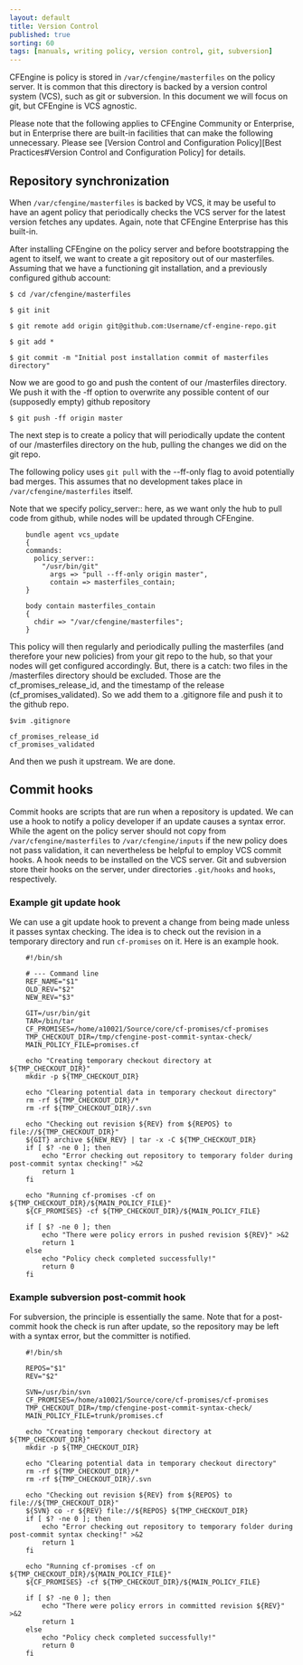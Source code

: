 ```yaml
---
layout: default
title: Version Control
published: true
sorting: 60
tags: [manuals, writing policy, version control, git, subversion]
---
```


CFEngine is policy is stored in `/var/cfengine/masterfiles` on the policy
server. It is common that this directory is backed by a version control system
(VCS), such as git or subversion. In this document we will focus on git, but
CFEngine is VCS agnostic.

Please note that the following applies to CFEngine Community or
Enterprise, but in Enterprise there are built-in facilities that can
make the following unnecessary. Please see
[Version Control and Configuration Policy][Best Practices#Version Control and Configuration Policy]
for details.

## Repository synchronization

When `/var/cfengine/masterfiles` is backed by VCS, it may be useful to have an
agent policy that periodically checks the VCS server for the latest version
fetches any updates.  Again, note that CFEngine Enterprise has this built-in.

After installing CFEngine on the policy server and before bootstrapping the agent
to itself, we want to create a git repository out of our masterfiles.
Assuming that we have a functioning git installation, and a previously configured
github account:

    $ cd /var/cfengine/masterfiles

    $ git init

    $ git remote add origin git@github.com:Username/cf-engine-repo.git

    $ git add *

    $ git commit -m "Initial post installation commit of masterfiles directory"

Now we are good to go and push the content of our /masterfiles directory.
We push it with the -ff option to overwrite any possible content of our (supposedly
empty) github repository

    $ git push -ff origin master

The next step is to create a policy that will periodically update the content of
our /masterfiles directory on the hub, pulling the changes we did on the git repo.

The following policy uses `git pull` with the --ff-only flag to avoid
potentially bad merges. This assumes that no development takes place in
`/var/cfengine/masterfiles` itself.

Note that we specify policy_server:: here, as we want only the hub to pull code
from github, while nodes will be updated through CFEngine.


```cf3
    bundle agent vcs_update
    {
    commands:
      policy_server::
        "/usr/bin/git"
          args => "pull --ff-only origin master",
          contain => masterfiles_contain;
    }

    body contain masterfiles_contain
    {
      chdir => "/var/cfengine/masterfiles";
    }
```
This policy will then regularly and periodically pulling the masterfiles
(and therefore your new policies) from your git repo to the hub, so that your
nodes will get configured accordingly. But, there is a catch: two files in the
/masterfiles directory should be excluded. Those are the cf_promises_release_id,
and the timestamp of the release (cf_promises_validated). So we add them to a
.gitignore file and push it to the github repo.

    $vim .gitignore

    cf_promises_release_id
    cf_promises_validated

And then we push it upstream. We are done.

## Commit hooks


Commit hooks are scripts that are run when a repository is updated. We can use 
a hook to notify a policy developer if an update causes a syntax error. While 
the agent on the policy server should not copy from 
`/var/cfengine/masterfiles` to `/var/cfengine/inputs` if the new policy does 
not pass validation, it can nevertheless be helpful to employ VCS commit 
hooks. A hook needs to be installed on the VCS server. Git and subversion 
store their hooks on the server, under directories `.git/hooks` and `hooks`, 
respectively.

### Example git update hook

We can use a git update hook to prevent a change from being made unless it 
passes syntax checking. The idea is to check out the revision in a temporary 
directory and run `cf-promises` on it. Here is an example hook.

```
    #!/bin/sh                                                                                                                                                                

    # --- Command line                                                                                                                                                       
    REF_NAME="$1"
    OLD_REV="$2"
    NEW_REV="$3"

    GIT=/usr/bin/git
    TAR=/bin/tar
    CF_PROMISES=/home/a10021/Source/core/cf-promises/cf-promises
    TMP_CHECKOUT_DIR=/tmp/cfengine-post-commit-syntax-check/
    MAIN_POLICY_FILE=promises.cf

    echo "Creating temporary checkout directory at ${TMP_CHECKOUT_DIR}"
    mkdir -p ${TMP_CHECKOUT_DIR}

    echo "Clearing potential data in temporary checkout directory"
    rm -rf ${TMP_CHECKOUT_DIR}/*
    rm -rf ${TMP_CHECKOUT_DIR}/.svn

    echo "Checking out revision ${REV} from ${REPOS} to file://${TMP_CHECKOUT_DIR}"
    ${GIT} archive ${NEW_REV} | tar -x -C ${TMP_CHECKOUT_DIR}
    if [ $? -ne 0 ]; then
        echo "Error checking out repository to temporary folder during post-commit syntax checking!" >&2
        return 1
    fi

    echo "Running cf-promises -cf on ${TMP_CHECKOUT_DIR}/${MAIN_POLICY_FILE}"
    ${CF_PROMISES} -cf ${TMP_CHECKOUT_DIR}/${MAIN_POLICY_FILE}

    if [ $? -ne 0 ]; then
        echo "There were policy errors in pushed revision ${REV}" >&2
        return 1
    else
        echo "Policy check completed successfully!"
        return 0
    fi
```

### Example subversion post-commit hook

For subversion, the principle is essentially the same. Note that for a 
post-commit hook the check is run after update, so the repository may be left 
with a syntax error, but the committer is notified.

```
    #!/bin/sh

    REPOS="$1"
    REV="$2"

    SVN=/usr/bin/svn
    CF_PROMISES=/home/a10021/Source/core/cf-promises/cf-promises
    TMP_CHECKOUT_DIR=/tmp/cfengine-post-commit-syntax-check/
    MAIN_POLICY_FILE=trunk/promises.cf

    echo "Creating temporary checkout directory at ${TMP_CHECKOUT_DIR}"
    mkdir -p ${TMP_CHECKOUT_DIR}

    echo "Clearing potential data in temporary checkout directory"
    rm -rf ${TMP_CHECKOUT_DIR}/*
    rm -rf ${TMP_CHECKOUT_DIR}/.svn

    echo "Checking out revision ${REV} from ${REPOS} to file://${TMP_CHECKOUT_DIR}"
    ${SVN} co -r ${REV} file://${REPOS} ${TMP_CHECKOUT_DIR}
    if [ $? -ne 0 ]; then
        echo "Error checking out repository to temporary folder during post-commit syntax checking!" >&2
        return 1
    fi

    echo "Running cf-promises -cf on ${TMP_CHECKOUT_DIR}/${MAIN_POLICY_FILE}"
    ${CF_PROMISES} -cf ${TMP_CHECKOUT_DIR}/${MAIN_POLICY_FILE}

    if [ $? -ne 0 ]; then
        echo "There were policy errors in committed revision ${REV}" >&2
        return 1
    else
        echo "Policy check completed successfully!"
        return 0
    fi
```
